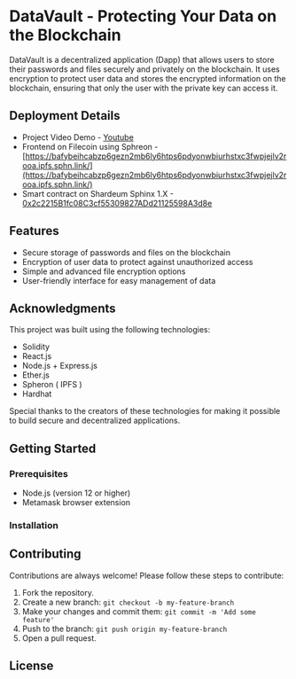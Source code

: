 # DataVault - Protecting Your Data on the Blockchain

DataVault is a decentralized application (Dapp) that allows users to store their passwords and files securely and privately on the blockchain. It uses encryption to protect user data and stores the encrypted information on the blockchain, ensuring that only the user with the private key can access it.



## Deployment Details

- Project Video Demo - [Youtube](https://www.youtube.com/watch?v=-7Uw3u7DYm4)
- Frontend on Filecoin using Sphreon -  [https://bafybeihcabzp6gezn2mb6ly6htps6pdyonwbiurhstxc3fwpjejlv2rooa.ipfs.sphn.link/](https://bafybeihcabzp6gezn2mb6ly6htps6pdyonwbiurhstxc3fwpjejlv2rooa.ipfs.sphn.link/)
- Smart contract on Shardeum Sphinx 1.X - [0x2c2215B1fc08C3cf55309827ADd21125598A3d8e](https://explorer-sphinx.shardeum.org/account/0x2c2215b1fc08c3cf55309827add21125598a3d8e)

## Features

- Secure storage of passwords and files on the blockchain
- Encryption of user data to protect against unauthorized access
- Simple and advanced file encryption options
- User-friendly interface for easy management of data

## Acknowledgments

This project was built using the following technologies:

- Solidity
- React.js
- Node.js + Express.js
- Ether.js
- Spheron ( IPFS )
- Hardhat

Special thanks to the creators of these technologies for making it possible to build secure and decentralized applications.


## Getting Started

### Prerequisites

- Node.js (version 12 or higher)
- Metamask browser extension

### Installation

## Contributing

Contributions are always welcome! Please follow these steps to contribute:

1. Fork the repository.
2. Create a new branch: `git checkout -b my-feature-branch`
3. Make your changes and commit them: `git commit -m 'Add some feature'`
4. Push to the branch: `git push origin my-feature-branch`
5. Open a pull request.

## License

